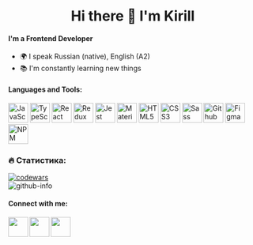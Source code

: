 ### 
<div id="header" align="center">
 <h1 align="center">Hi there 👋 I'm Kirill</h1>
</div>

#### I'm a Frontend Developer 
- 🌍 I speak Russian (native), English (A2)
- 📚 I'm constantly learning new things

#### Languages and Tools:
<p>
  <img height="40px" alt="JavaScript" src="https://cdn.jsdelivr.net/gh/devicons/devicon/icons/javascript/javascript-original.svg" />
  <img height="40px" alt="TypeScript" src="https://cdn.jsdelivr.net/gh/devicons/devicon/icons/typescript/typescript-original.svg" />
  <img height="40px" alt="React" src="https://cdn.jsdelivr.net/gh/devicons/devicon/icons/react/react-original.svg" />
  <img height="40px" alt="Redux" src="https://cdn.jsdelivr.net/gh/devicons/devicon/icons/redux/redux-original.svg" />  
  <img height="40px" alt="Jest" src="https://cdn.jsdelivr.net/gh/devicons/devicon/icons/jest/jest-plain.svg" />
  <img height="40px" alt="Material-UI" src="https://cdn.jsdelivr.net/gh/devicons/devicon/icons/materialui/materialui-original.svg" />          
  <img height="40px" alt="HTML5" src="https://cdn.jsdelivr.net/gh/devicons/devicon/icons/html5/html5-original.svg" /> 
  <img height="40px" alt="CSS3" src="https://cdn.jsdelivr.net/gh/devicons/devicon/icons/css3/css3-original.svg" />
  <img height="40px" alt="Sass" src="https://cdn.jsdelivr.net/gh/devicons/devicon/icons/sass/sass-original.svg" /> 
  <img height="40px" alt="Github" src="https://cdn.jsdelivr.net/gh/devicons/devicon/icons/github/github-original.svg" /> 
  <img height="40px" alt="Figma" src="https://cdn.jsdelivr.net/gh/devicons/devicon/icons/figma/figma-original.svg" />
  <img height="40px" alt="NPM" src="https://cdn.jsdelivr.net/gh/devicons/devicon/icons/npm/npm-original-wordmark.svg" />
</p>

### :fire: Статистика:

<div id="stats" >
  <a href="https://www.codewars.com/users/Kal1Vane">
   <img src="https://www.codewars.com/users/Kal1Vane/badges/small" alt="codewars">
 </a>
 <div>
  <img src="https://github-readme-stats.vercel.app/api/top-langs/?username=Kal1Vane&layout=compact" alt="github-info" >
 </div>
</div>

####  Connect with me:
<section>
  <a href="mailto:http://kal1vane.job@gmail.com/">
    <img align="left" width="40px" src="https://cdn1.iconfinder.com/data/icons/business-finance-vol-3-39/512/mailbox_mail_post_email-128.png" />
  </a>
  <a href="https://t.me/Kal1Vane">
    <img align="left" width="40px" src="https://cdn4.iconfinder.com/data/icons/logos-and-brands/512/335_Telegram_logo-128.png" />
  </a>
  <a href="https://www.linkedin.com/in/kirill-davletshin-419b98241/">
    <img align="left"  width="40px" src="https://cdn.jsdelivr.net/gh/devicons/devicon/icons/linkedin/linkedin-original.svg" />
  </a>
</section>
